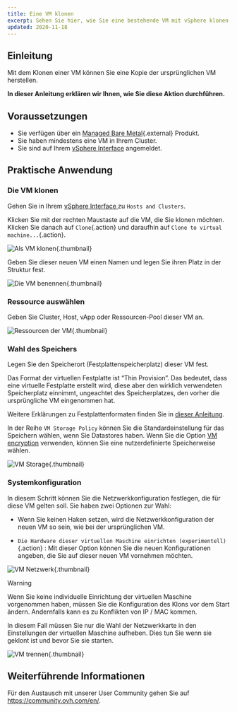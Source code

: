 ```yaml
---
title: Eine VM klonen
excerpt: Sehen Sie hier, wie Sie eine bestehende VM mit vSphere klonen können
updated: 2020-11-18
---
```


## Einleitung

Mit dem Klonen einer VM können Sie eine Kopie der ursprünglichen VM herstellen.

**In dieser Anleitung erklären wir Ihnen, wie Sie diese Aktion durchführen.**

## Voraussetzungen

- Sie verfügen über ein [Managed Bare Metal](https://www.ovhcloud.com/de/managed-bare-metal/){.external} Produkt.
- Sie haben mindestens eine VM in Ihrem Cluster.
- Sie sind auf Ihrem [vSphere Interface](vsphere-interface1.) angemeldet.

## Praktische Anwendung

### Die VM klonen

Gehen Sie in Ihrem [vSphere Interface ](vsphere-interface1.) zu `Hosts and Clusters`.

Klicken Sie mit der rechten Maustaste auf die VM, die Sie klonen möchten. Klicken Sie danach auf `Clone`{.action} und daraufhin auf `Clone to virtual machine...`{.action}. 

![Als VM klonen](clonevm01.png){.thumbnail}

Geben Sie dieser neuen VM einen Namen und legen Sie ihren Platz in der Struktur fest. 

![Die VM benennen](clonevm02.png){.thumbnail}

### Ressource auswählen

Geben Sie Cluster, Host, vApp oder Ressourcen-Pool dieser VM an.

![Ressourcen der VM](clonevm03.png){.thumbnail}

### Wahl des Speichers

Legen Sie den Speicherort (Festplattenspeicherplatz) dieser VM fest. 

Das Format der virtuellen Festplatte ist “Thin Provision”. Das bedeutet, dass eine virtuelle Festplatte erstellt wird, diese aber den wirklich verwendeten Speicherplatz einnimmt, ungeachtet des Speicherplatzes, den vorher die ursprüngliche VM eingenommen hat. 

Weitere Erklärungen zu Festplattenformaten finden Sie in [dieser Anleitung](choosing-disk-type1.).

In der Reihe `VM Storage Policy` können Sie die Standardeinstellung für das Speichern wählen, wenn Sie Datastores haben. Wenn Sie die Option [VM encryption](vm_encrypt1.) verwenden, können Sie eine nutzerdefinierte Speicherweise wählen.

![VM Storage](clonevm04.png){.thumbnail}

### Systemkonfiguration

In diesem Schritt können Sie die Netzwerkkonfiguration festlegen, die für diese VM gelten soll. Sie haben zwei Optionen zur Wahl:

- Wenn Sie keinen Haken setzen, wird die Netzwerkkonfiguration der neuen VM so sein, wie bei der ursprünglichen VM.

- `Die Hardware dieser virtuellen Maschine einrichten (experimentell)`{.action} : Mit dieser Option können Sie die neuen Konfigurationen angeben, die Sie auf dieser neuen VM vornehmen möchten.

![VM Netzwerk](clonevm05.png){.thumbnail}

> [!warning]
>
> Wenn Sie keine individuelle Einrichtung der virtuellen Maschine vorgenommen haben, müssen Sie die Konfiguration des Klons vor dem Start ändern. Andernfalls kann es zu Konflikten von IP / MAC kommen. 
>
>In diesem Fall müssen Sie nur die Wahl der Netzwerkkarte in den Einstellungen der virtuellen Maschine aufheben. Dies tun Sie wenn sie geklont ist und bevor Sie sie starten.
>
>![VM trennen](clonevm06.png){.thumbnail}
>

## Weiterführende Informationen

Für den Austausch mit unserer User Community gehen Sie auf <https://community.ovh.com/en/>.
